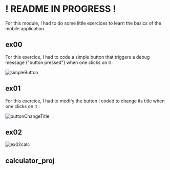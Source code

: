 # ! README IN PROGRESS ! #

For this module, I had to do some little exercices to learn the basics of the mobile application.

## ex00 ##
For this exercice, I had to code a simple button that triggers a debug message ("button pressed") when one clicks on it :

![simpleButton](https://github.com/Claken/Piscine_Flutter/assets/51683861/ab11dc24-59b4-409a-8806-69d19db7527b)

## ex01 ##
For this exercice, I had to modify the button I coded to change its title when one clicks on it :

![buttonChangeTitle](https://github.com/Claken/Piscine_Flutter/assets/51683861/3c57faaf-3d5f-40c6-8d25-52625ef71e44)


## ex02 ##

![ex02calc](https://github.com/Claken/Piscine_Flutter/assets/51683861/7bc3f1fa-6ecc-4359-8fe4-cff5044c21a2)

## calculator_proj ##


